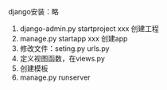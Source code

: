 django安装：略

1. django-admin.py startproject xxx   创建工程
2. manage.py startapp xxx   创建app
3. 修改文件：seting.py   urls.py
4. 定义视图函数，在views.py 
5. 创建模板 
6. manage.py runserver